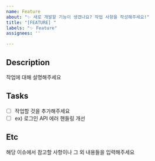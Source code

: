 ```yaml
---
name: Feature
about: "✨ 새로 개발할 기능이 생겼나요? 작업 사항을 작성해주세요!"
title: "[FEATURE] "
labels: "✨ Feature"
assignees: ''

---
```


## Description
작업에 대해 설명해주세요

## Tasks
- [ ] 작업할 것을 추가해주세요
- [ ] ex) 로그인 API 에러 핸들링 개선

## Etc
해당 이슈에서 참고할 사항이나 그 외 내용들을 입력해주세요

<!-- github issue feature애 있는 내용들임 -->